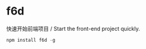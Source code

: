 # f6d            

快速开始前端项目 / Start the front-end project quickly.

```javascript
npm install f6d -g
```

